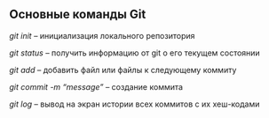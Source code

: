 ## Основные команды Git

*git init* – инициализация локального репозитория

*git status* – получить информацию от git о его текущем состоянии

*git add* – добавить файл или файлы к следующему коммиту

*git commit -m “message”* – создание коммита

*git log* – вывод на экран истории всех коммитов с их хеш-кодами
